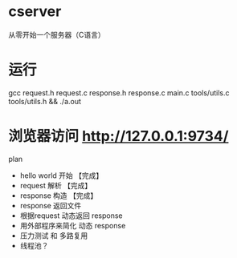 # cserver
从零开始一个服务器（C语言）
# 运行
gcc request.h request.c response.h response.c main.c tools/utils.c tools/utils.h && ./a.out
# 浏览器访问 http://127.0.0.1:9734/

plan
* hello world 开始 【完成】 
* request 解析 【完成】
* response 构造 【完成】
* response 返回文件
* 根据request 动态返回 response
* 用外部程序来简化 动态 response 
* 压力测试 和 多路复用
* 线程池？
